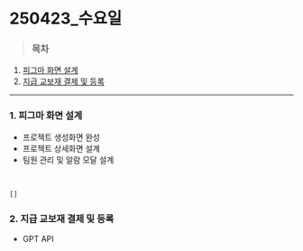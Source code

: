 # 250423\_수요일

> ### 목차

1. [피그마 화면 설계](#1-피그마-화면-설계)
2. [지급 교보재 결제 및 등록](#2-지급-교보재-결제-및-등록)

---

### 1. 피그마 화면 설계

- 프로젝트 생성화면 완성
- 프로젝트 상세화면 설계
- 팀원 관리 및 알람 모달 설계

<br>

```
[]
```

### 2. 지급 교보재 결제 및 등록

- GPT API
